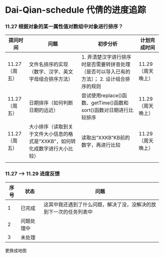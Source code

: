 # Dai-Qian-schedule 代倩的进度追踪
### 11.27 根据对象的某一属性值对数组中对象进行排序？
| 提问时间 | 问题 |初步分析  |计划完成时间  |
| --- | --- | --- | --- |
| 11.27 （周五） | 文件名排序的实现（数字、汉字、英文字母组合排序方法） | 1. 弄清楚汉字进行排序时是否需要转拼音处理（是否可以导入已有的方法）； 2. 设计组合排序的规则 | 11.29（周天晚上） |
| 11.27 （周五） |日期排序（如何判断日期的远近）  | 尝试使用replace()函数、getTime()函数和sort()函数对日期进行比较排序 | 11.29（周天晚上） |
| 11.27 （周五） | 大小排序（读取到关于文件大小信息的格式是”XXKB”，如何转化成数字进行大小比较） | 读取出”XXKB”KB前的数字，再进行比较 | 11.29（周天晚上） |
|  |  |  |  |

### 11.27 ——> 11.29 进度反馈
| 序号 |状态  | 问题 |
| --- | --- | --- |
| 1 | 已完成 | 这其中我还遇到了什么问题，解决了没，没解决的放到下一次的任务列表中 |
| 2 | 问题处理中 |  |
| 3 | 未处理 |  |


更换成地图
